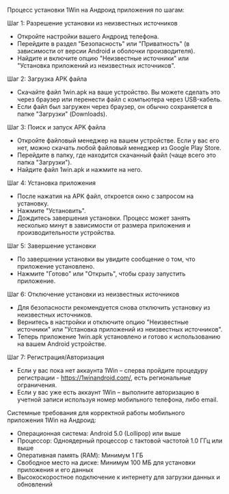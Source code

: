 Процесс установки 1Win на Андроид приложения по шагам:

Шаг 1: Разрешение установки из неизвестных источников
* Откройте настройки вашего Андроид телефона.
* Перейдите в раздел "Безопасность" или "Приватность" (в зависимости от версии Android и оболочки производителя).
* Найдите и включите опцию "Неизвестные источники" или "Установка приложений из неизвестных источников".

Шаг 2: Загрузка APK файла
* Скачайте файл 1win.apk на ваше устройство. Вы можете сделать это через браузер или перенести файл с компьютера через USB-кабель.
* Если файл был загружен через браузер, он обычно сохраняется в папке "Загрузки" (Downloads).

Шаг 3: Поиск и запуск APK файла
* Откройте файловый менеджер на вашем устройстве. Если у вас его нет, можно скачать любой файловый менеджер из Google Play Store.
* Перейдите в папку, где находится скачанный файл (чаще всего это папка "Загрузки").
* Найдите файл 1win.apk и нажмите на него.

Шаг 4: Установка приложения
* После нажатия на APK файл, откроется окно с запросом на установку.
* Нажмите "Установить".
* Дождитесь завершения установки. Процесс может занять несколько минут в зависимости от размера приложения и производительности устройства.

Шаг 5: Завершение установки
* По завершении установки вы увидите сообщение о том, что приложение установлено.
* Нажмите "Готово" или "Открыть", чтобы сразу запустить приложение.

Шаг 6: Отключение установки из неизвестных источников
* Для безопасности рекомендуется снова отключить установку из неизвестных источников.
* Вернитесь в настройки и отключите опцию "Неизвестные источники" или "Установка приложений из неизвестных источников".
* Теперь приложение 1win.apk установлено и готово к использованию на вашем Android устройстве.

Шаг 7: Регистрация/Авторизация
* Если у вас пока нет аккаунта 1Win – сперва пройдите процедуру регистрации - https://1winandroid.com/, есть региональные ограничения.
* Если у вас уже есть аккаунт 1Win – выполните авторизацию в учетной записи используя номер мобильного телефона, либо email.

Системные требования для корректной работы мобильного приложения 1Win на Андроид:
* Операционная система: Android 5.0 (Lollipop) или выше
* Процессор: Одноядерный процессор с тактовой частотой 1.0 ГГц или выше
* Оперативная память (RAM): Минимум 1 ГБ
* Свободное место на диске: Минимум 100 МБ для установки приложения и его данных
* Высокоскоростное подключение к интернету для загрузки данных и обновлений

